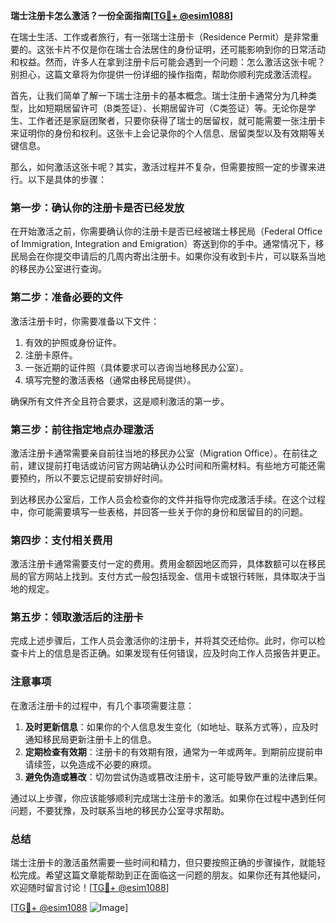 **瑞士注册卡怎么激活？一份全面指南[[TG💪+ @esim1088](https://t.me/s/esim1088)]**

在瑞士生活、工作或者旅行，有一张瑞士注册卡（Residence Permit）是非常重要的。这张卡片不仅是你在瑞士合法居住的身份证明，还可能影响到你的日常活动和权益。然而，许多人在拿到注册卡后可能会遇到一个问题：怎么激活这张卡呢？别担心，这篇文章将为你提供一份详细的操作指南，帮助你顺利完成激活流程。

首先，让我们简单了解一下瑞士注册卡的基本概念。瑞士注册卡通常分为几种类型，比如短期居留许可（B类签证）、长期居留许可（C类签证）等。无论你是学生、工作者还是家庭团聚者，只要你获得了瑞士的居留权，就可能需要一张注册卡来证明你的身份和权利。这张卡上会记录你的个人信息、居留类型以及有效期等关键信息。

那么，如何激活这张卡呢？其实，激活过程并不复杂，但需要按照一定的步骤来进行。以下是具体的步骤：

### **第一步：确认你的注册卡是否已经发放**
在开始激活之前，你需要确认你的注册卡是否已经被瑞士移民局（Federal Office of Immigration, Integration and Emigration）寄送到你的手中。通常情况下，移民局会在你提交申请后的几周内寄出注册卡。如果你没有收到卡片，可以联系当地的移民办公室进行查询。

### **第二步：准备必要的文件**
激活注册卡时，你需要准备以下文件：
1. 有效的护照或身份证件。
2. 注册卡原件。
3. 一张近期的证件照（具体要求可以咨询当地移民办公室）。
4. 填写完整的激活表格（通常由移民局提供）。

确保所有文件齐全且符合要求，这是顺利激活的第一步。

### **第三步：前往指定地点办理激活**
激活注册卡通常需要亲自前往当地的移民办公室（Migration Office）。在前往之前，建议提前打电话或访问官方网站确认办公时间和所需材料。有些地方可能还需要预约，所以不要忘记提前安排好时间。

到达移民办公室后，工作人员会检查你的文件并指导你完成激活手续。在这个过程中，你可能需要填写一些表格，并回答一些关于你的身份和居留目的的问题。

### **第四步：支付相关费用**
激活注册卡通常需要支付一定的费用。费用金额因地区而异，具体数额可以在移民局的官方网站上找到。支付方式一般包括现金、信用卡或银行转账，具体取决于当地的规定。

### **第五步：领取激活后的注册卡**
完成上述步骤后，工作人员会激活你的注册卡，并将其交还给你。此时，你可以检查卡片上的信息是否正确。如果发现有任何错误，应及时向工作人员报告并更正。

### **注意事项**
在激活注册卡的过程中，有几个事项需要注意：
1. **及时更新信息**：如果你的个人信息发生变化（如地址、联系方式等），应及时通知移民局更新注册卡上的信息。
2. **定期检查有效期**：注册卡的有效期有限，通常为一年或两年。到期前应提前申请续签，以免造成不必要的麻烦。
3. **避免伪造或篡改**：切勿尝试伪造或篡改注册卡，这可能导致严重的法律后果。

通过以上步骤，你应该能够顺利完成瑞士注册卡的激活。如果你在过程中遇到任何问题，不要犹豫，及时联系当地的移民办公室寻求帮助。

### **总结**
瑞士注册卡的激活虽然需要一些时间和精力，但只要按照正确的步骤操作，就能轻松完成。希望这篇文章能帮助到正在面临这一问题的朋友。如果你还有其他疑问，欢迎随时留言讨论！[[TG💪+ @esim1088](https://t.me/s/esim1088)]

[[TG💪+ @esim1088](https://t.me/s/esim1088) ![Image](https://i.postimg.cc/4NQfJmqS/Snipaste-2025-05-13-00-14-12.png)]